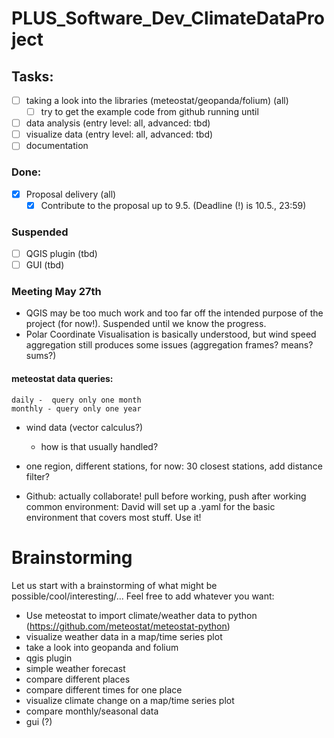 # PLUS_Software_Dev_ClimateDataProject
## Tasks:
- [ ] taking a look into the libraries (meteostat/geopanda/folium) (all)
  - [ ] try to get the example code from github running until
- [ ] data analysis (entry level: all, advanced: tbd)
- [ ] visualize data (entry level: all, advanced: tbd)
- [ ] documentation

### Done:
- [x] Proposal delivery (all)
  - [x] Contribute to the proposal up to 9.5. (Deadline (!) is 10.5., 23:59)
     
### Suspended
- [ ] QGIS plugin (tbd)
- [ ] GUI (tbd)

### Meeting May 27th
- QGIS may be too much work and too far off the intended purpose of the project (for now!). Suspended until we know the progress.
- Polar Coordinate Visualisation is basically understood, but wind speed aggregation still produces some issues (aggregation frames? means? sums?)

#### meteostat data queries:
	daily -  query only one month
	monthly - query only one year

- wind data (vector calculus?)
	- how is that usually handled?

- one region, different stations, for now:  30 closest stations, add distance filter?

- Github:
  actually collaborate! 
  	pull before working, push after working
  	common environment: David will set up a .yaml for the basic environment that covers most stuff. Use it!



# Brainstorming
Let us start with a brainstorming of what might be possible/cool/interesting/... Feel free to add whatever you want:
- Use meteostat to import climate/weather data to python (https://github.com/meteostat/meteostat-python)
- visualize weather data in a map/time series plot
- take a look into geopanda and folium
- qgis plugin
- simple weather forecast
- compare different places
- compare different times for one place
- visualize climate change on a map/time series plot
- compare monthly/seasonal data
- gui (?)

